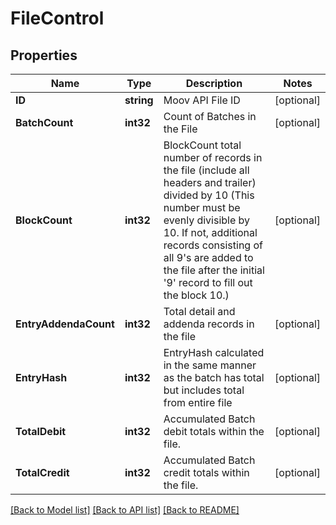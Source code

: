 # FileControl

## Properties

Name | Type | Description | Notes
------------ | ------------- | ------------- | -------------
**ID** | **string** | Moov API File ID | [optional] 
**BatchCount** | **int32** | Count of Batches in the File | [optional] 
**BlockCount** | **int32** | BlockCount total number of records in the file (include all headers and trailer) divided by 10 (This number must be evenly divisible by 10. If not, additional records consisting of all 9&#39;s are added to the file after the initial &#39;9&#39; record to fill out the block 10.)  | [optional] 
**EntryAddendaCount** | **int32** | Total detail and addenda records in the file | [optional] 
**EntryHash** | **int32** | EntryHash calculated in the same manner as the batch has total but includes total from entire file | [optional] 
**TotalDebit** | **int32** | Accumulated Batch debit totals within the file. | [optional] 
**TotalCredit** | **int32** | Accumulated Batch credit totals within the file. | [optional] 

[[Back to Model list]](../README.md#documentation-for-models) [[Back to API list]](../README.md#documentation-for-api-endpoints) [[Back to README]](../README.md)



